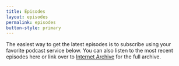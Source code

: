 ```yaml
---
title: Episodes
layout: episodes
permalink: episodes
button-style: primary
---
```


The easiest way to get the latest episodes is to subscribe using your favorite podcast service below. You can also listen to the most recent episodes here or link over to [Internet Archive](https://archive.org/details/money-moves-for-teens-podcast/) for the full archive.
